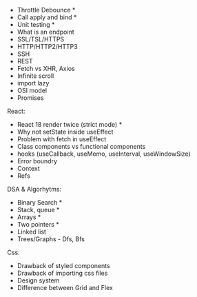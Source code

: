 -   Throttle Debounce \*
-   Call apply and bind \*
-   Unit testing \*
-   What is an endpoint
-   SSL/TSL/HTTPS
-   HTTP/HTTP2/HTTP3
-   SSH
-   REST
-   Fetch vs XHR, Axios
-   Infinite scroll
-   import lazy
-   OSI model
-   Promises

React:

-   React 18 render twice (strict mode) \*
-   Why not setState inside useEffect
-   Problem with fetch in useEffect
-   Class components vs functional components
-   hooks (useCallback, useMemo, useInterval, useWindowSize)
-   Error boundry
-   Context
-   Refs

DSA & Algorhytms:

-   Binary Search \*
-   Stack, queue \*
-   Arrays \*
-   Two pointers \*
-   Linked list
-   Trees/Graphs - Dfs, Bfs

Css:

-   Drawback of styled components
-   Drawback of importing css files
-   Design system
-   Difference between Grid and Flex
